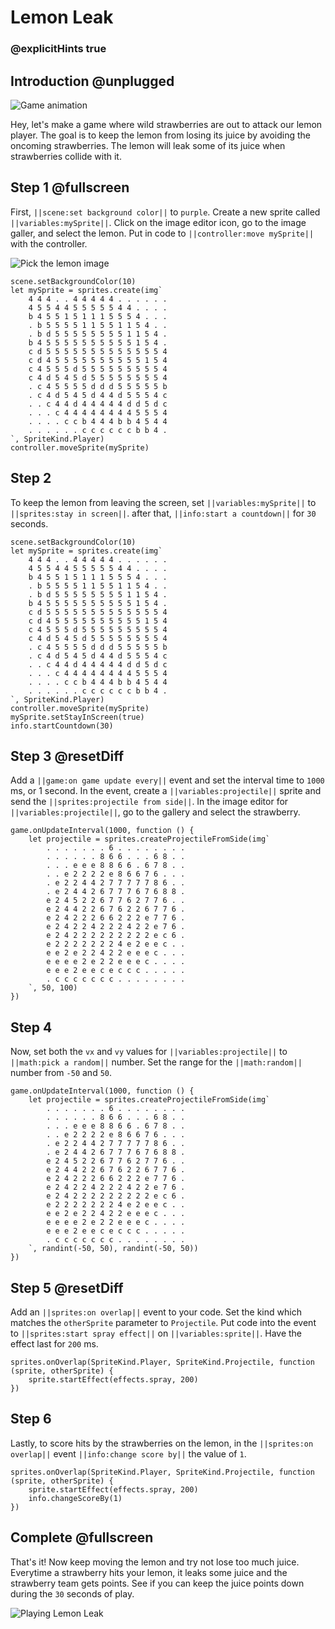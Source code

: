 # Lemon Leak

### @explicitHints true

## Introduction @unplugged

![Game animation](/static/tutorials/lemon-leak.gif)

Hey, let's make a game where wild strawberries are out to attack our lemon player. The goal is to keep the lemon from losing its juice by avoiding the oncoming strawberries. The lemon will leak some of its juice when strawberries collide with it.

## Step 1  @fullscreen

First, ``||scene:set background color||`` to ``purple``. Create a new sprite called ``||variables:mySprite||``. Click on the image editor icon, go to the image galler, and select the lemon. Put in code to ``||controller:move mySprite||`` with the controller.

![Pick the lemon image](/static/tutorials/lemon-leak/pick-a-lemon-js.gif)

```spy
scene.setBackgroundColor(10)
let mySprite = sprites.create(img`
    4 4 4 . . 4 4 4 4 4 . . . . . .
    4 5 5 4 4 5 5 5 5 5 4 4 . . . .
    b 4 5 5 1 5 1 1 1 5 5 5 4 . . .
    . b 5 5 5 5 1 1 5 5 1 1 5 4 . .
    . b d 5 5 5 5 5 5 5 5 1 1 5 4 .
    b 4 5 5 5 5 5 5 5 5 5 5 1 5 4 .
    c d 5 5 5 5 5 5 5 5 5 5 5 5 5 4
    c d 4 5 5 5 5 5 5 5 5 5 5 1 5 4
    c 4 5 5 5 d 5 5 5 5 5 5 5 5 5 4
    c 4 d 5 4 5 d 5 5 5 5 5 5 5 5 4
    . c 4 5 5 5 5 d d d 5 5 5 5 5 b
    . c 4 d 5 4 5 d 4 4 d 5 5 5 4 c
    . . c 4 4 d 4 4 4 4 4 d d 5 d c
    . . . c 4 4 4 4 4 4 4 4 5 5 5 4
    . . . . c c b 4 4 4 b b 4 5 4 4
    . . . . . . c c c c c c b b 4 .
`, SpriteKind.Player)
controller.moveSprite(mySprite)
```

## Step 2

To keep the lemon from leaving the screen, set ``||variables:mySprite||`` to ``||sprites:stay in screen||``. after that, ``||info:start a countdown||`` for `30` seconds.

```spy
scene.setBackgroundColor(10)
let mySprite = sprites.create(img`
    4 4 4 . . 4 4 4 4 4 . . . . . .
    4 5 5 4 4 5 5 5 5 5 4 4 . . . .
    b 4 5 5 1 5 1 1 1 5 5 5 4 . . .
    . b 5 5 5 5 1 1 5 5 1 1 5 4 . .
    . b d 5 5 5 5 5 5 5 5 1 1 5 4 .
    b 4 5 5 5 5 5 5 5 5 5 5 1 5 4 .
    c d 5 5 5 5 5 5 5 5 5 5 5 5 5 4
    c d 4 5 5 5 5 5 5 5 5 5 5 1 5 4
    c 4 5 5 5 d 5 5 5 5 5 5 5 5 5 4
    c 4 d 5 4 5 d 5 5 5 5 5 5 5 5 4
    . c 4 5 5 5 5 d d d 5 5 5 5 5 b
    . c 4 d 5 4 5 d 4 4 d 5 5 5 4 c
    . . c 4 4 d 4 4 4 4 4 d d 5 d c
    . . . c 4 4 4 4 4 4 4 4 5 5 5 4
    . . . . c c b 4 4 4 b b 4 5 4 4
    . . . . . . c c c c c c b b 4 .
`, SpriteKind.Player)
controller.moveSprite(mySprite)
mySprite.setStayInScreen(true)
info.startCountdown(30)
```

## Step 3 @resetDiff

Add a ``||game:on game update every||`` event and set the interval time to `1000` ms, or 1 second. In the event, create a ``||variables:projectile||`` sprite and send the ``||sprites:projectile from side||``. In the image editor for ``||variables:projectile||``, go to
the gallery and select the strawberry.

```spy
game.onUpdateInterval(1000, function () {
    let projectile = sprites.createProjectileFromSide(img`
        . . . . . . . 6 . . . . . . . .
        . . . . . . 8 6 6 . . . 6 8 . .
        . . . e e e 8 8 6 6 . 6 7 8 . .
        . . e 2 2 2 2 e 8 6 6 7 6 . . .
        . e 2 2 4 4 2 7 7 7 7 7 8 6 . .
        . e 2 4 4 2 6 7 7 7 6 7 6 8 8 .
        e 2 4 5 2 2 6 7 7 6 2 7 7 6 . .
        e 2 4 4 2 2 6 7 6 2 2 6 7 7 6 .
        e 2 4 2 2 2 6 6 2 2 2 e 7 7 6 .
        e 2 4 2 2 4 2 2 2 4 2 2 e 7 6 .
        e 2 4 2 2 2 2 2 2 2 2 2 e c 6 .
        e 2 2 2 2 2 2 2 4 e 2 e e c . .
        e e 2 e 2 2 4 2 2 e e e c . . .
        e e e e 2 e 2 2 e e e c . . . .
        e e e 2 e e c e c c c . . . . .
        . c c c c c c c . . . . . . . .
    `, 50, 100)
})
```

## Step 4

Now, set both the ``vx`` and ``vy`` values for ``||variables:projectile||`` to ``||math:pick a random||`` number. Set the range for the ``||math:random||`` number from `-50` and `50`.

```spy
game.onUpdateInterval(1000, function () {
    let projectile = sprites.createProjectileFromSide(img`
        . . . . . . . 6 . . . . . . . .
        . . . . . . 8 6 6 . . . 6 8 . .
        . . . e e e 8 8 6 6 . 6 7 8 . .
        . . e 2 2 2 2 e 8 6 6 7 6 . . .
        . e 2 2 4 4 2 7 7 7 7 7 8 6 . .
        . e 2 4 4 2 6 7 7 7 6 7 6 8 8 .
        e 2 4 5 2 2 6 7 7 6 2 7 7 6 . .
        e 2 4 4 2 2 6 7 6 2 2 6 7 7 6 .
        e 2 4 2 2 2 6 6 2 2 2 e 7 7 6 .
        e 2 4 2 2 4 2 2 2 4 2 2 e 7 6 .
        e 2 4 2 2 2 2 2 2 2 2 2 e c 6 .
        e 2 2 2 2 2 2 2 4 e 2 e e c . .
        e e 2 e 2 2 4 2 2 e e e c . . .
        e e e e 2 e 2 2 e e e c . . . .
        e e e 2 e e c e c c c . . . . .
        . c c c c c c c . . . . . . . .
    `, randint(-50, 50), randint(-50, 50))
})
```

## Step 5 @resetDiff

Add an ``||sprites:on overlap||`` event to your code. Set the kind which matches the ``otherSprite`` parameter to ``Projectile``. Put code into the event to ``||sprites:start spray effect||`` on ``||variables:sprite||``. Have the effect last for ``200`` ms.

```spy
sprites.onOverlap(SpriteKind.Player, SpriteKind.Projectile, function (sprite, otherSprite) {
    sprite.startEffect(effects.spray, 200)
})
```

## Step 6

Lastly, to score hits by the strawberries on the lemon, in the ``||sprites:on overlap||`` event ``||info:change score by||`` the value of `1`.

```spy
sprites.onOverlap(SpriteKind.Player, SpriteKind.Projectile, function (sprite, otherSprite) {
    sprite.startEffect(effects.spray, 200)
    info.changeScoreBy(1)
})
```

## Complete @fullscreen

That's it! Now keep moving the lemon and try not lose too much juice. Everytime a strawberry hits your lemon, it leaks some juice and the strawberry team gets points. See if you can keep the juice points down during the `30` seconds of play.

![Playing Lemon Leak](/static/tutorials/lemon-leak/play-lemon-leak.jpg)
